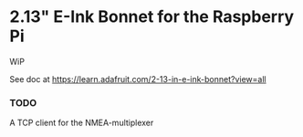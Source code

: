 # 2.13" E-Ink Bonnet for the Raspberry Pi
WiP

See doc at <https://learn.adafruit.com/2-13-in-e-ink-bonnet?view=all>

### TODO
A TCP client for the NMEA-multiplexer
